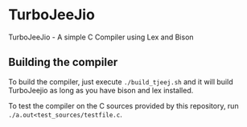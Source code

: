 # TurboJeeJio
TurboJeeJio - A simple C Compiler using Lex and Bison


## Building the compiler

To build the compiler, just execute `./build_tjeej.sh` and it will build TurboJeejio as long as you have bison and lex installed.

To test the compiler on the C sources provided by this repository, run `./a.out<test_sources/testfile.c`.
